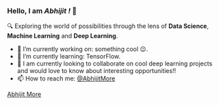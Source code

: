 ### Hello, I am *Abhijit !* 👋

 🔍 Exploring the world of possibilities through the lens of **Data Science**, **Machine Learning** and **Deep Learning**.

- 🔭 I’m currently working on: something cool :wink:.
- 🌱 I’m currently learning: TensorFlow.
- 👯 I am currently looking to collaborate on cool deep learning projects and would love to know about interesting opportunities!!
- 📫 How to reach me: [@AbhijitMore](https://www.linkedin.com/in/abhijitmore09/)

<div class="LI-profile-badge"  data-version="v1" data-size="medium" data-locale="en_US" data-type="horizontal" data-theme="light" data-vanity="abhijitmore09"><a class="LI-simple-link" href='https://in.linkedin.com/in/abhijitmore09?trk=profile-badge'>Abhijit More</a></div>
